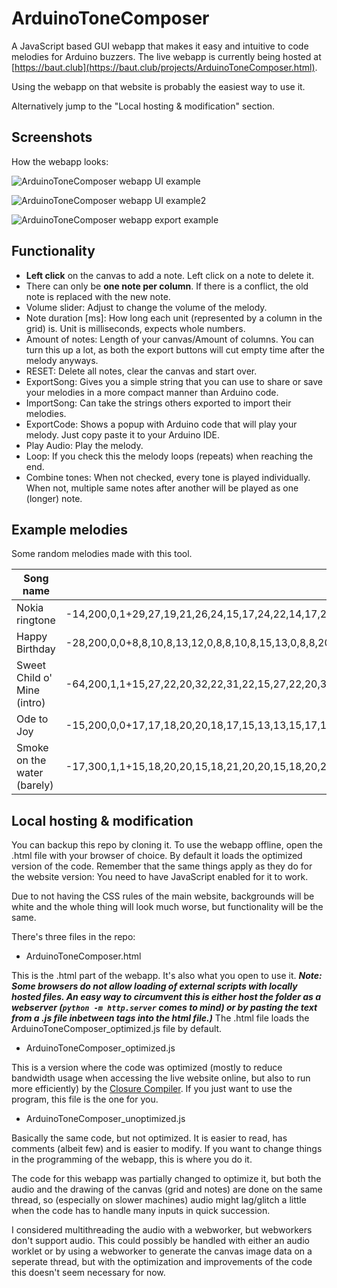 # ArduinoToneComposer

A JavaScript based GUI webapp that makes it easy and intuitive to code melodies for Arduino buzzers.
The live webapp is currently being hosted at [https://baut.club](https://baut.club/projects/ArduinoToneComposer.html).

Using the webapp on that website is probably the easiest way to use it.

Alternatively jump to the "Local hosting & modification" section.

## Screenshots

How the webapp looks:

![ArduinoToneComposer webapp UI example](https://gitlab.com/Baut/readme-images/-/raw/master/ArduinoToneComposer/ArduinoToneComposerUIexample.png)

![ArduinoToneComposer webapp UI example2](https://gitlab.com/Baut/readme-images/-/raw/master/ArduinoToneComposer/ArduinoToneComposerWebsiteExample.png)

![ArduinoToneComposer webapp export example](https://gitlab.com/Baut/readme-images/-/raw/master/ArduinoToneComposer/ArduinoToneComposerExportCodeExample.png)


## Functionality

* **Left click** on the canvas to add a note. Left click on a note to delete it.
* There can only be **one note per column**. If there is a conflict, the old note is replaced with the new note.
* Volume slider: Adjust to change the volume of the melody.
* Note duration [ms]: How long each unit (represented by a column in the grid) is. Unit is milliseconds, expects whole numbers.
* Amount of notes: Length of your canvas/Amount of columns. You can turn this up a lot, as both the export buttons will cut empty time after the melody anyways.
* RESET: Delete all notes, clear the canvas and start over.
* ExportSong: Gives you a simple string that you can use to share or save your melodies in a more compact manner than Arduino code.
* ImportSong: Can take the strings others exported to import their melodies.
* ExportCode: Shows a popup with Arduino code that will play your melody. Just copy paste it to your Arduino IDE.
* Play Audio: Play the melody.
* Loop: If you check this the melody loops (repeats) when reaching the end.
* Combine tones: When not checked, every tone is played individually. When not, multiple same notes after another will be played as one (longer) note.


## Example melodies

Some random melodies made with this tool.

| Song name | Export string |
| ------ | ------ |
| Nokia ringtone | -14,200,0,1+29,27,19,21,26,24,15,17,24,22,14,17,22,22- |
| Happy Birthday | -28,200,0,0+8,8,10,8,13,12,0,8,8,10,8,15,13,0,8,8,20,17,13,12,10,0,18,18,17,13,15,13- |
| Sweet Child o' Mine (intro) | -64,200,1,1+15,27,22,20,32,22,31,22,15,27,22,20,32,22,31,22,17,27,22,20,32,22,31,22,17,27,22,20,32,22,31,22,20,27,22,20,32,22,31,22,20,27,22,20,32,22,31,22,15,27,22,20,32,22,31,22,15,27,22,20,32,22,31,22- |
| Ode to Joy | -15,200,0,0+17,17,18,20,20,18,17,15,13,13,15,17,17,15,15- |
| Smoke on the water (barely)  | -17,300,1,1+15,18,20,20,15,18,21,20,20,15,18,20,20,18,18,15,15- |

## Local hosting & modification

You can backup this repo by cloning it. To use the webapp offline, open the .html file with your browser of choice. By default it loads the optimized version of the code. Remember that the same things apply as they do for the website version: You need to have JavaScript enabled for it to work.

Due to not having the CSS rules of the main website, backgrounds will be white and the whole thing will look much worse, but functionality will be the same.

There's three files in the repo:

* ArduinoToneComposer.html

This is the .html part of the webapp. It's also what you open to use it. ***Note: Some browsers do not allow loading of external scripts with locally hosted files. An easy way to circumvent this is either host the folder as a webserver (`python -m http.server` comes to mind) or by pasting the text from a .js file inbetween <code></code> tags into the html file.)*** The .html file loads the ArduinoToneComposer_optimized.js file by default.

* ArduinoToneComposer_optimized.js

This is a version where the code was optimized (mostly to reduce bandwidth usage when accessing the live website online, but also to run more efficiently) by the [Closure Compiler](https://github.com/google/closure-compiler). If you just want to use the program, this file is the one for you.

* ArduinoToneComposer_unoptimized.js

Basically the same code, but not optimized. It is easier to read, has comments (albeit few) and is easier to modify. If you want to change things in the programming of the webapp, this is where you do it.

The code for this webapp was partially changed to optimize it, but both the audio and the drawing of the canvas (grid and notes) are done on the same thread, so (especially on slower machines) audio might lag/glitch a little when the code has to handle many inputs in quick succession.

I considered multithreading the audio with a webworker, but webworkers don't support audio. This could possibly be handled with either an audio worklet or by using a webworker to generate the canvas image data on a seperate thread, but with the optimization and improvements of the code this doesn't seem necessary for now.
